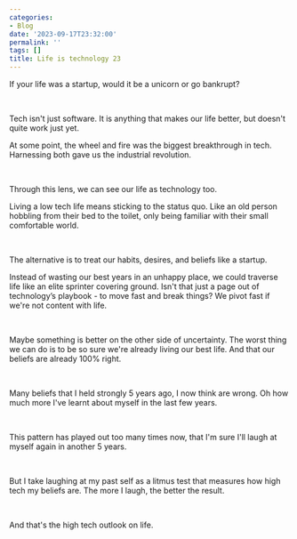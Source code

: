 ```yaml
---
categories:
- Blog
date: '2023-09-17T23:32:00'
permalink: ''
tags: []
title: Life is technology 23
---
```


If your life was a startup, would it be a unicorn or go bankrupt?<br />

<br />

Tech isn't just software. It is anything that makes our life better, but doesn't quite work just yet. 
<br />

At some point, the wheel and fire was the biggest breakthrough in tech. Harnessing both gave us the industrial revolution.<br />

<br />

Through this lens, we can see our life as technology too.<br />

Living a low tech life means sticking to the status quo. Like an old person hobbling from their bed to the toilet, only being familiar with their small comfortable world. <br />

<br />

The alternative is to treat our habits, desires, and beliefs like a startup. <br />

Instead of wasting our best years in an unhappy place, we could traverse life like an elite sprinter covering ground. Isn't that just a page out of technology’s playbook - to move fast and break things? We pivot fast if we're not content with life. <br />

<br />

Maybe something is better on the other side of uncertainty. The worst thing we can do is to be so sure we're already living our best life. And that our beliefs are already 100% right. <br />

<br />

Many beliefs that I held strongly 5 years ago, I now think are wrong. Oh how much more I've learnt about myself in the last few years. <br />

<br />

This pattern has played out too many times now, that I'm sure I'll laugh at myself again in another 5 years. <br />

<br />

But I take laughing at my past self as a litmus test that measures how high tech my beliefs are. The more I laugh, the better the result. <br />

<br />

And that's the high tech outlook on life. <br />

<br />